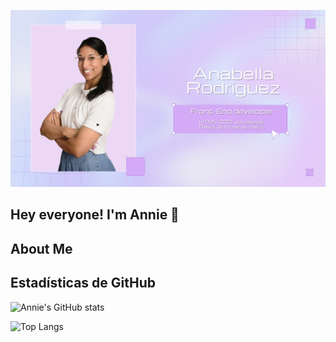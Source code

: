 ![Banner](https://github.com/anabella-01/anabella-01/blob/main/Banner%20de%20anie%20JPG.jpg?raw=true)

## Hey everyone! I'm Annie 👋

## About Me


## Estadísticas de GitHub
![Annie's GitHub stats](https://github-readme-stats.vercel.app/api?username=anabella-01&show_icons=true&theme=radical)

![Top Langs](https://github-readme-stats.vercel.app/api/top-langs/?username=anabella-01&layout=compact&theme=radical)


